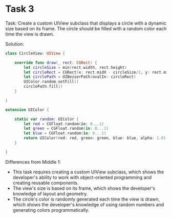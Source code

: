 # Task 3

Task: Create a custom UIView subclass that displays a circle with a dynamic size
based on its frame. The circle should be filled with a random color each time
the view is drawn.

Solution:

```swift
class CircleView: UIView {

    override func draw(_ rect: CGRect) {
        let circleSize = min(rect.width, rect.height)
        let circleRect = CGRect(x: rect.midX - circleSize/2, y: rect.midY - circleSize/2, width: circleSize, height: circleSize)
        let circlePath = UIBezierPath(ovalIn: circleRect)
        UIColor.random.setFill()
        circlePath.fill()
    }

}

extension UIColor {

    static var random: UIColor {
        let red = CGFloat.random(in: 0...1)
        let green = CGFloat.random(in: 0...1)
        let blue = CGFloat.random(in: 0...1)
        return UIColor(red: red, green: green, blue: blue, alpha: 1.0)
    }

}
```

Differences from Middle 1:

-   This task requires creating a custom UIView subclass, which shows the
    developer's ability to work with object-oriented programming and creating
    reusable components.
-   The view's size is based on its frame, which shows the developer's knowledge
    of layout and geometry.
-   The circle's color is randomly generated each time the view is drawn, which
    shows the developer's knowledge of using random numbers and generating
    colors programmatically.
